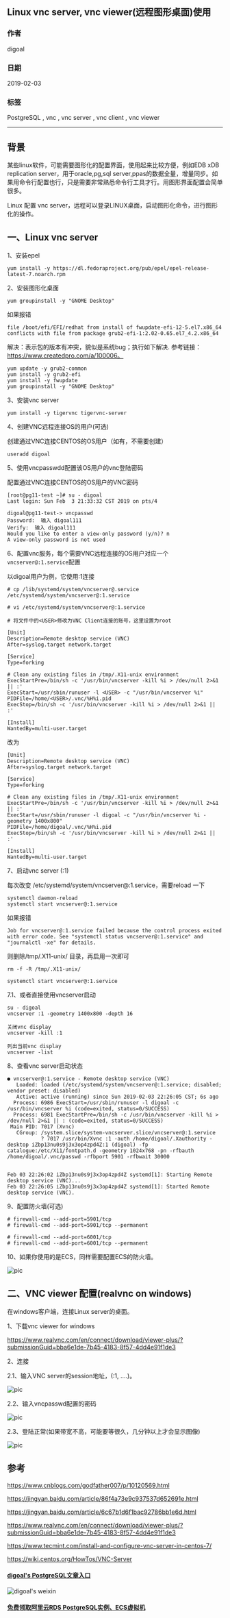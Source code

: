 ## Linux vnc server, vnc viewer(远程图形桌面)使用   
                                                                                                                                      
### 作者                                                                                  
digoal                                                                                  
                                                                                                               
### 日期                                                                                               
2019-02-03                                                                           
                                                                                    
### 标签                                                                                                                        
PostgreSQL , vnc , vnc server , vnc client , vnc viewer       
                                                                                                                                      
----                                                                                                                                
                                                                                                                                         
## 背景      
某些linux软件，可能需要图形化的配置界面，使用起来比较方便，例如EDB xDB replication server，用于oracle,pg,sql server,ppas的数据全量，增量同步。如果用命令行配置也行，只是需要非常熟悉命令行工具才行。用图形界面配置会简单很多。  
  
Linux 配置 vnc server，远程可以登录LINUX桌面，启动图形化命令，进行图形化的操作。    
  
## 一、Linux vnc server   
  
1、安装epel  
  
```  
yum install -y https://dl.fedoraproject.org/pub/epel/epel-release-latest-7.noarch.rpm  
```  
  
2、安装图形化桌面  
  
```  
yum groupinstall -y "GNOME Desktop"  
```  
  
如果报错  
  
```  
file /boot/efi/EFI/redhat from install of fwupdate-efi-12-5.el7.x86_64 conflicts with file from package grub2-efi-1:2.02-0.65.el7_4.2.x86_64  
```  
  
解决：表示包的版本有冲突，貌似是系统bug；执行如下解决. 参考链接：https://www.createdpro.com/a/100006。  
  
```  
yum update -y grub2-common  
yum install -y grub2-efi  
yum install -y fwupdate   
yum groupinstall -y "GNOME Desktop"  
```  
  
3、安装vnc server  
  
```  
yum install -y tigervnc tigervnc-server  
```  
  
4、创建VNC远程连接OS的用户(可选)  
  
创建通过VNC连接CENTOS的OS用户（如有，不需要创建）  
  
```  
useradd digoal  
```  
  
5、使用vncpasswdd配置该OS用户的vnc登陆密码  
  
配置通过VNC连接CENTOS的OS用户的VNC密码  
  
```  
[root@pg11-test ~]# su - digoal  
Last login: Sun Feb  3 21:33:32 CST 2019 on pts/4  
  
digoal@pg11-test-> vncpasswd   
Password:  输入 digoal111  
Verify:  输入 digoal111  
Would you like to enter a view-only password (y/n)? n  
A view-only password is not used  
```  
  
6、配置vnc服务，每个需要VNC远程连接的OS用户对应一个```vncserver@:1.service```配置  
  
以digoal用户为例，它使用:1连接  
  
```  
# cp /lib/systemd/system/vncserver@.service /etc/systemd/system/vncserver@:1.service  
  
# vi /etc/systemd/system/vncserver@:1.service  
```  
  
```  
# 将文件中的<USER>修改为VNC Client连接的账号，这里设置为root  
  
[Unit]  
Description=Remote desktop service (VNC)  
After=syslog.target network.target  
  
[Service]  
Type=forking  
  
# Clean any existing files in /tmp/.X11-unix environment  
ExecStartPre=/bin/sh -c '/usr/bin/vncserver -kill %i > /dev/null 2>&1 || :'  
ExecStart=/usr/sbin/runuser -l <USER> -c "/usr/bin/vncserver %i"  
PIDFile=/home/<USER>/.vnc/%H%i.pid  
ExecStop=/bin/sh -c '/usr/bin/vncserver -kill %i > /dev/null 2>&1 || :'  
  
[Install]  
WantedBy=multi-user.target  
```  
  
改为  
  
```  
[Unit]  
Description=Remote desktop service (VNC)  
After=syslog.target network.target  
  
[Service]  
Type=forking  
  
# Clean any existing files in /tmp/.X11-unix environment  
ExecStartPre=/bin/sh -c '/usr/bin/vncserver -kill %i > /dev/null 2>&1 || :'  
ExecStart=/usr/sbin/runuser -l digoal -c "/usr/bin/vncserver %i -geometry 1400x800"  
PIDFile=/home/digoal/.vnc/%H%i.pid  
ExecStop=/bin/sh -c '/usr/bin/vncserver -kill %i > /dev/null 2>&1 || :'  
  
[Install]  
WantedBy=multi-user.target  
```  
  
  
7、启动vnc server (:1)    
  
每次改变 /etc/systemd/system/vncserver@:1.service，需要reload 一下  
  
```  
systemctl daemon-reload  
systemctl start vncserver@:1.service  
```  
  
如果报错  
  
```  
Job for vncserver@:1.service failed because the control process exited with error code. See "systemctl status vncserver@:1.service" and "journalctl -xe" for details.  
```  
  
则删除/tmp/.X11-unix/ 目录，再启用一次即可  
  
```  
rm -f -R /tmp/.X11-unix/  
  
systemctl start vncserver@:1.service  
```  
   
7\.1、或者直接使用vncserver启动   
  
```
su - digoal
vncserver :1 -geometry 1400x800 -depth 16
  
关闭vnc display
vncserver -kill :1

列出当前vnc display
vncserver -list
```
  
8、查看vnc server启动状态  
  
  
```  
● vncserver@:1.service - Remote desktop service (VNC)  
   Loaded: loaded (/etc/systemd/system/vncserver@:1.service; disabled; vendor preset: disabled)  
   Active: active (running) since Sun 2019-02-03 22:26:05 CST; 6s ago  
  Process: 6986 ExecStart=/usr/sbin/runuser -l digoal -c /usr/bin/vncserver %i (code=exited, status=0/SUCCESS)  
  Process: 6981 ExecStartPre=/bin/sh -c /usr/bin/vncserver -kill %i > /dev/null 2>&1 || : (code=exited, status=0/SUCCESS)  
 Main PID: 7017 (Xvnc)  
   CGroup: /system.slice/system-vncserver.slice/vncserver@:1.service  
           ? 7017 /usr/bin/Xvnc :1 -auth /home/digoal/.Xauthority -desktop iZbp13nu0s9j3x3op4zpd4Z:1 (digoal) -fp catalogue:/etc/X11/fontpath.d -geometry 1024x768 -pn -rfbauth /home/digoal/.vnc/passwd -rfbport 5901 -rfbwait 30000  
  
  
Feb 03 22:26:02 iZbp13nu0s9j3x3op4zpd4Z systemd[1]: Starting Remote desktop service (VNC)...  
Feb 03 22:26:05 iZbp13nu0s9j3x3op4zpd4Z systemd[1]: Started Remote desktop service (VNC).  
```  
  
  
9、配置防火墙(可选)  
  
  
```  
# firewall-cmd --add-port=5901/tcp  
# firewall-cmd --add-port=5901/tcp --permanent  
  
# firewall-cmd --add-port=6001/tcp  
# firewall-cmd --add-port=6001/tcp --permanent  
```  
  
10、如果你使用的是ECS，同样需要配置ECS的防火墙。  
  
![pic](20190203_02_pic_004.jpg)  
  
## 二、VNC viewer 配置(realvnc on windows)  
在windows客户端，连接Linux server的桌面。    
  
1、下载vnc viewer for windows  
  
https://www.realvnc.com/en/connect/download/viewer-plus/?submissionGuid=bba6e1de-7b45-4183-8f57-4dd4e91f1de3  
  
2、连接  
  
2\.1、输入VNC server的session地址，(:1, ....)。     
  
![pic](20190203_02_pic_001.jpg)  
  
2\.2、输入vncpasswd配置的密码  
  
![pic](20190203_02_pic_002.jpg)  
  
2\.3、登陆正常(如果带宽不高，可能要等很久，几分钟以上才会显示图像)  
  
![pic](20190203_02_pic_003.jpg)  
  
  
## 参考  
https://www.cnblogs.com/godfather007/p/10120569.html  
  
https://jingyan.baidu.com/article/86f4a73e9c937537d652691e.html  
  
https://jingyan.baidu.com/article/6c67b1d6f1bac92786bb1e6d.html  
  
https://www.realvnc.com/en/connect/download/viewer-plus/?submissionGuid=bba6e1de-7b45-4183-8f57-4dd4e91f1de3  
  
https://www.tecmint.com/install-and-configure-vnc-server-in-centos-7/  
  
https://wiki.centos.org/HowTos/VNC-Server  
  
  
  
  
  
  
  
  
  
  
  
  
#### [digoal's PostgreSQL文章入口](https://github.com/digoal/blog/blob/master/README.md "22709685feb7cab07d30f30387f0a9ae")
  
  
![digoal's weixin](../pic/digoal_weixin.jpg "f7ad92eeba24523fd47a6e1a0e691b59")
  
  
  
  
  
  
  
  
#### [免费领取阿里云RDS PostgreSQL实例、ECS虚拟机](https://www.aliyun.com/database/postgresqlactivity "57258f76c37864c6e6d23383d05714ea")
  
